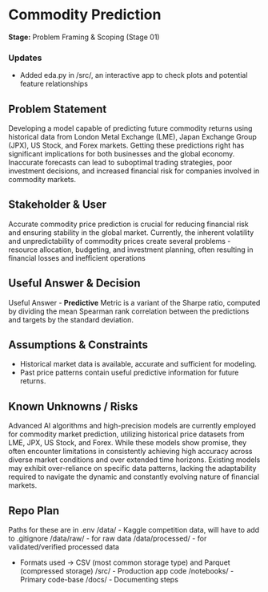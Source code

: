 # Commodity Prediction
**Stage:** Problem Framing & Scoping (Stage 01)

### Updates
- Added eda.py in /src/, an interactive app to check plots and potential feature relationships

## Problem Statement
Developing a model capable of predicting future commodity returns using historical data from London Metal Exchange (LME), Japan Exchange Group (JPX), US Stock, and Forex markets. Getting these predictions right has significant implications for both businesses and the global economy. Inaccurate forecasts can lead to suboptimal trading strategies, poor investment decisions, and increased financial risk for companies involved in commodity markets.

## Stakeholder & User
Accurate commodity price prediction is crucial for reducing financial risk and ensuring stability in the global market. Currently, the inherent volatility and unpredictability of commodity prices create several problems - resource allocation, budgeting, and investment planning, often resulting in financial losses and inefficient operations

## Useful Answer & Decision
Useful Answer - **Predictive**
Metric is a variant of the Sharpe ratio, computed by dividing the mean Spearman rank correlation between the predictions and targets by the standard deviation.

## Assumptions & Constraints
 - Historical market data is available, accurate and sufficient for modeling.
 - Past price patterns contain useful predictive information for future returns.

## Known Unknowns / Risks
Advanced AI algorithms and high-precision models are currently employed for commodity market prediction, utilizing historical price datasets from LME, JPX, US Stock, and Forex. While these models show promise, they often encounter limitations in consistently achieving high accuracy across diverse market conditions and over extended time horizons. Existing models may exhibit over-reliance on specific data patterns, lacking the adaptability required to navigate the dynamic and constantly evolving nature of financial markets.

## Repo Plan
Paths for these are in .env
/data/ - Kaggle competition data, will have to add to .gitignore
/data/raw/ - for raw data
/data/processed/ - for validated/verified processed data
- Formats used -> CSV (most common storage type) and Parquet (compressed storage)
/src/ - Production app code
/notebooks/ - Primary code-base
/docs/ - Documenting steps